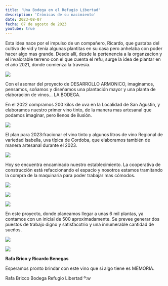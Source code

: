 ```yaml
---
title: 'Una Bodega en el Refugio Libertad'
description: 'Crónicas de su nacimiento'
date: 2023-08-07
fecha: 07 de agosto de 2023
youtube: true
---
```


Esta idea nace por el impulso de un compañero, Ricardo, que gustaba del cultivo de vid y tenía algunas plantitas en su casa pero anhelaba con poder hacer algo mas grande. Desde allí, desde la pertenencia a la organzacion y el invalorable terreno con el que cuenta el refu, surge la idea de plantar en el año 2021, donde comienza la travesía.



![](https://hackmd.io/_uploads/BJUwL6qih.jpg)







Con el asomar del proyecto de DESARROLLO ARMONICO, imaginamos, pensamos, soñamos y diseñamos una plantación mayor y una planta de elaboración de vinos… LA BODEGA.


En el 2022 compramos  200 kilos de uva en la Localidad de San Agustin, y elaboramos nuestro primer vino tinto, de la manera mas artesanal que podamos imaginar, pero llenos de ilusión.

![](https://hackmd.io/_uploads/SkKJLa5s2.jpg)


El plan para 2023:fracionar el vino tinto y algunos litros de vino Regional de variedad Isabella, uva típica de Cordoba, que elaboramos también de manera artesanal durante el 2023.

![](https://hackmd.io/_uploads/Sk_t5A5i3.jpg)

Hoy se encuentra encaminado nuestro establecimiento. La cooperativa de construcción está refaccionando el espacio y nosotros  estamos tramitando la compra de la maquinaria para poder trabajar mas cómodos.

![](https://hackmd.io/_uploads/SkfPXa5s3.jpg)


![](https://hackmd.io/_uploads/BkL34Rco3.jpg)

![](https://hackmd.io/_uploads/B14gUAqi3.jpg)

En este proyecto, donde planeamos llegar a unas 6 mil plantas, ya contamos con un inicial de 500 aproximadamente. Se prevee generar  dos puestos de trabajo digno y satisfacotrio y una innumerable cantidad de sueños.

![](https://hackmd.io/_uploads/B1QKq05j2.png)




![](https://hackmd.io/_uploads/HkKuQacoh.jpg)

**Rafa Brico y Ricardo Benegas**

Esperamos pronto brindar con este vino que si algo tiene es MEMORIA.

Rafa Bricco
Bodega Refugio Libertad
º:w
